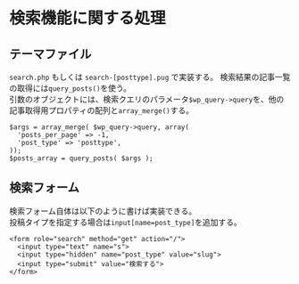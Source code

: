 # 検索機能に関する処理

## テーマファイル

`search.php` もしくは `search-[posttype].pug` で実装する。
検索結果の記事一覧の取得には`query_posts()`を使う。  
引数のオブジェクトには、検索クエリのパラメータ`$wp_query->query`を、他の記事取得用プロパティの配列と`array_merge()`する。

    $args = array_merge( $wp_query->query, array(
      'posts_per_page' => -1,
      'post_type' => 'posttype',
    ));
    $posts_array = query_posts( $args );


## 検索フォーム

検索フォーム自体は以下のように書けば実装できる。  
投稿タイプを指定する場合は`input[name=post_type]`を追加する。

    <form role="search" method="get" action="/">
      <input type="text" name="s">
      <input type="hidden" name="post_type" value="slug">
      <input type="submit" value="検索する">
    </form>
